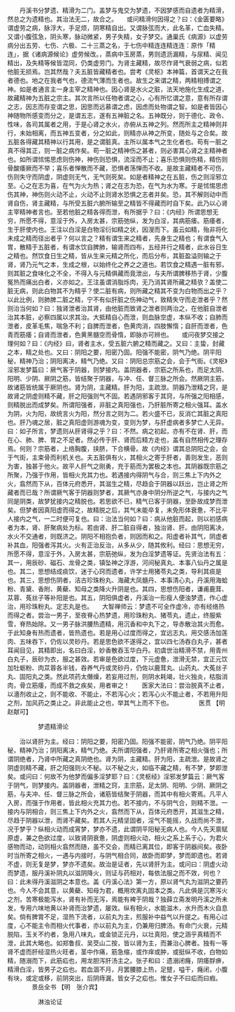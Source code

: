 <!-- { "loadSidebar": true } -->
　　丹溪书分梦遗、精滑为二门。盖梦与鬼交为梦遗，不因梦感而自遗者为精滑，然总之为遗精也。其治法无二，故合之。　　或问精滑何因得之？曰：《金匮要略》谓虚劳之病，脉浮大，手足烦，阴寒精自出。又谓脉弦而大，此名革，亡血失精。又谓小腹弦急，阴头寒，脉动微紧，男子失精，女子梦交。通巢氏《病源》以虚劳病分出五劳、七伤、六极、二十三蒸之名，于七伤中精连连精连连：原作「精连」，据《诸病源候论》虚劳候改。，蒸病中玉房蒸，男则遗沥漏精，与尿精、闻见精出，及失精等候皆混同，仍类虚劳门。为肾主藏精，故尽作肾气衰弱之病，似若他脏无损焉。岂其然哉？夫五脏皆藏精者也。尝考《灵枢》本神篇，首谓天之在我者德也。地之在我者气也，德流气薄而生者也。故生之来谓之精，两精相搏谓之神。如是者通言主一身主宰之精神也。因心肾是水火之脏，法天地施化生成之道，故藏精神为五脏之宗主。其次言所以任物者谓之心，心有所忆谓之意，意有所存谓之志，因志而存变谓之思，因思而远慕谓之虑，因虑而处物谓之智。如是者皆因心神随物所感变而分之，是谓五志，遂有五神脏之名。五神既分，则于德化、政令、性味，各司其属者之用，于是心肾之水火，亦俯从五神之列。然而所主之精神则并行，未始相离，而五神五变者，分之如此，则精亦从神之所变，随处与之合矣。故五脏各得藏其精神以行其用，是之谓脏真。主所以属本气之生化者也。苟有一脏之真不得其正，则一脏之病作矣。苟一脏之精神伤之甚者，则必害其心肾之主精神者也。如所谓怵惕思虑则伤神，神伤则恐惧，流淫而不止；喜乐恐惧则伤精，精伤则骨酸痿厥而不举；喜乐者惮散而不藏，恐惧者荡惮而不收。是故主藏精者不可伤，伤则失守而阴虚，阴虚则无气，无气则死矣。如是者精神之在五脏，伤之则淫邪立至。心之在志为喜，在气为火为热；肾之在志为恐，在气为水为寒。于是怵惕思虑伤其神，神伤则火动不止，火动不止则肾水恐惧之志者并矣。恐，其不解则动中而肾自伤，肾主藏精，与所受五脏六腑所输至之精皆不得藏而时自下矣。此乃以心肾主宰精神者言也。至若他脏之精各得而泄，有所据乎？曰：《内经》所谓思想无穷，所愿不得，意淫于外，入房太甚，宗筋弛纵，发为白淫，其病筋痿。筋痿者，生于肝使内也。王注以白淫是白物淫衍如精之状，因溲而下。虽云如精，殆非将化未成之精而径出者乎？何以言之？精有谓生来之精者，先身生之精也；有谓食气入胃，散精于五脏者，有谓水饮自脾肺，输肾而四布，五经并行之精者，此水谷日生之精也。然饮食日生之精，皆从生来元精之所化，而后分布，其脏盈溢则输之于肾，肾乃元气之本，生成之根，以始终化之养之之道也。若饮食之精遇一脏有邪，则其脏之食味化之不全，不得入与元精俱藏而竟泄出，与夫所谓脾移热于肾，少腹冤热而痛出白者，义亦如之。王注虽谓消脂烁肉，无乃消其肾所藏之精欤？盖使二脏无病，则此白物其不为精乎？使二脏有病，则所藏之精其不变为白物而出之乎？以此比例，则肺脾二脏之精，宁不有似肝脏之伤神动气，致精失守而走泄者乎？然则治当何如？曰：独肾泄者治其肾，由他脏而致肾之泄者则两治之，在他脏自泄者治其本脏，必察四属以求其治。大抵精自心而泄，则血脉空虚，本纵不收；自肺而泄者，皮革毛焦，喘急不利；自脾而泄者，色黄肉消，四肢懈惰；自肝而泄者，色青而筋痿；自肾而泄者，色黄黑髓空而骨惰，即脉亦可辨也。　　或问夜梦交接之理何如？曰：《内经》曰，肾者主水，受五脏六腑之精而藏之。又曰：主蛰，封藏之本，精之处也。又曰：阴阳之要，阳密乃固。阳强不能密，阴气乃绝。阴平阳秘，精神乃治；阴阳离决，精气乃绝。又曰：阴阳总宗筋之会，会于气街。《灵枢》淫邪发梦篇曰：厥气客于阴器，则梦接内。盖阴器者，宗筋之所系也，而足太阴、阳明、少阴、厥阴之筋，皆结聚于阴器，与冲、任、督三脉之所会。然厥阴主筋，故诸筋皆统属于厥阴也。肾为阴，主藏精。肝为阳，主疏泄。阴器乃泄精之窍，是故肾之阴虚则精不藏，肝之阳强则气不固。若遇阴邪客于其窍，与所强之阳相感，则精脱出而成梦矣。所谓阳强者，非脏之真阳强也，乃肝脏所寄之相火强耳。盖水为阴，火为阳，故统言火为阳，然分言之则为二。若火盛不已，反消亡其脏之真阳也。肝乃魂之居，脏之真阳虚则游魂为变，变则为梦，与肝虚病者多梦亡人无异。曰：如子所言，梦遗则从肝肾得之乎？曰：不然。病之初起，亦有不在肾、肝，而在心、肺、脾、胃之不足者。然必传于肝、肾而后精方走也，盖有自然相传之理存焉。何则？宗筋者，上络胸腹，挟脐，下合横骨。故《内经》谓其总阴阳之会，会于气街，主束骨而利机关也。夫五脏俱有火，其相火之寄于肝者，善则发生，恶则为害，独甚于他火。故平人肝气之刚勇，充于筋而为罢极之本也。其阴器既宗筋之所聚，乃强于作用，皆相火充其力也。若遇接内得阴气与合，则三焦上下内外之火，翕然而下从，百体元府悉开，其滋生之精，尽趋会于阴器以跃出，岂止肾之所藏者而已哉？所谓厥气客于阴器则梦者，其厥气亦身中阴分所逆之气，与接内之气同是阴类，故梦犹接内之精脱也。若思欲不已，精气已客于阴器，至卧故成梦而泄矣。但梦者因真阳虚而得之，故精脱之后，其气未能卒复，未免形体衰惫，不比平人接内之气，一二时便可复也。曰：治法当何如？曰：病从他脏而起，则以初感病者为本，肾、肝聚病处为标。若由肾、肝二脏自得者，独治肾、肝。由阴阳离决，水火不交通者，则既济之。阴阳不相抱负者，则因而和之。阳虚者补其气，阴虚者补其血，阳强者泻其火。火有正治反治，从多从少，随其攸利。经曰：思想无穷，所愿不得，意淫于外，入房太甚，宗筋弛纵，发为白淫梦遗等证。先贤治法有五：其一，用辰砂、磁石、龙骨之类，镇坠神之浮游，河间秘真丸、本事八仙丹之属是也。其二，思想结成痰饮，迷于心窍而遗者，许学士用猪苓丸之类，导利其痰是也。其三，思想伤阴者，洁古珍珠粉丸、海藏大凤髓丹、本事清心丸，丹溪用海蛤粉、青黛、香附、黄蘗、知母之类降火升阴是也。其四，思想伤阳者，谦甫鹿茸、苁蓉、菟丝子等补阳是也。其五，阴阳俱虚者，丹溪治一形瘦人便浊梦遗，作心虚治，用珍珠粉丸、定志丸是也。　　大智禅师云：梦遗不可全作虚冷，亦有经络热而得之者。尝治一男子，至夜脊心热梦遗，用珍珠粉丸、猪苓丸，遗止，终服紫雪，脊热始除。又一男子脉洪腰热遗精，用沉香和中丸下之，导赤散治其火而愈。于此知身有热而遗者，皆热遗也。若是用心过度而得之，宜远志丸，用交感汤加莲肉、五味吞下，仍佐以灵砂丹。若是思色欲不遂得之，宜以四七汤吞白丸子，甚者耳闻目见，其精即出，名曰白淫，妙香散吞玉华白丹。初虞世治精滑不禁，用青州白丸子，辰砂为衣，服之甚效。若审是色欲过度，下元虚惫，泄滑无禁，宜正元饮加牡蛎粉、肉苁蓉各半钱，吞养气丹或灵砂丹，仍佐以鹿茸丸、山药丸、大菟丝子丸、固阳丸之类。然此项药太僭燥，若妄用过剂，则阴水耗竭，壮火独炎，枯脂消肉，骨立筋痿，而成不救之疾矣，用者审之！　　医家大法曰：尝治脱真不止者，以濇剂收止之，则不能收、不能止，不若泻心火；若泻心火不能止者，不若用升阳之剂，加风药之类止之。非此能止之也，举其气上而不下也。
　　　　医贯 【明　赵献可】

　　　　　梦遗精滑论

　　治以肾肝为主。经曰：阴阳之要，阳密乃固。阳强不能密，阴气乃绝。阴平阳秘，精神乃治；阴阳离决，精气乃绝。夫所谓阳强者，乃肝肾所寄之相火强也；所谓阴绝者，乃肾中所藏之真阴绝也。肾为阴，主藏精。肝为阳，主疏泄。是故肾之阴虚则精不藏，肝之阳强则火不秘。以不秘之火，如临不藏之精，有不梦，梦即泄矣。或问曰：何故不为他梦而偏多淫梦耶？曰：《灵枢经》淫邪发梦篇云：厥气客于阴气，则梦接内。盖阴器者，泄精之窍，主宗筋，足太阴、阳明、少阴、厥阴之筋，与夫冲、任、督三脉之所会，诸筋皆结聚于阴器，而其中有相火寄焉。凡平人入房，而强于作用者，皆此相火充其力也。若不接内，不与阴气合，则精不泄。一接内与阴相合，则三焦上下内外之火，翕然而下从，百体元府悉开，其滋生之精，尽趋于阴器以泄，而肾不藏矣。若其人元精坚固者，淫气不能摇，久战而尚不泄，况于梦乎？纵相火动而成宵梦，梦亦不遗，此谓阴平阳秘无病人也。今人先天禀赋原虚，兼之色欲过度，以致肾阴衰惫，阴虚则相火动，相火之系上系于心，为君火感物而动，动则相火翕然而随，虽不交会，而精已离其位，即客于阴器间矣。夜卧时当所寄之相火，一遇与内接时，与阴气相合同，故卧而即梦，梦而即遗也。若肾不虚，则无复是梦，梦亦不遗矣。故治是证者，先以肾肝为主。或问曰：阴虚火动而梦遗，服丹溪补阴丸以滋阴降火，则证与药相对，每依法服之而不效，何也？曰：此未得丹溪滋阴之本意也。盖《丹溪心法》第一方，原以肾气丸为滋阴之要药也。今人不会其意，以黄蘗、知母为君，概用坎离丸固本之类。凡此俱是沉寒泻火之剂，苦寒极能泻水，肾有补而无泻，焉能有裨于阴哉？独薛立斋发明丹溪之所未发，专用六味地黄以补肾而治梦遗，屡效。纵有相火，水能滋木，水升而木火自息矣。倘有脾胃不足，湿热下流者，以前丸为主，煎服补中益气以升提之。有用心过度，心不能主令而相火代事者，亦以前丸为主，仍兼用归脾汤。有命门火衰，元精脱陷，玉关不约者，急用八味丸，或金锁正元丹，以壮真阳，使之涵乎真精而不泄，此其大略也。如郑鲁叔、吴茭山二按，皆以肾为主，而兼治心脾者。独有一等肾不虚而肝经湿热火旺者，茎中作痛，筋急缩，或作痒或肿，或挺纵不收，白物如精，随溺而下，此筋疝也，用龙胆泻肝汤主之。张子和曰：遗溺闭癃，阴痿脬痹，精滑白淫，皆男子之疝也。若血涸不月，月罢腰膝上热，足躄，嗌干，癃闭，小腹有块，或定或移，前阴突出，后阴痔漏，皆女子之疝也。惟女子不曰疝而曰瘕。
　　　　景岳全书 【明　张介宾】

　　　　　淋浊论证


